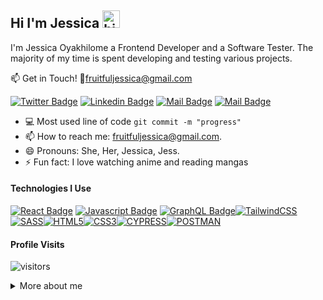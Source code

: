 ## Hi I'm Jessica <img src="https://user-images.githubusercontent.com/1303154/88677602-1635ba80-d120-11ea-84d8-d263ba5fc3c0.gif" width="28px" height="28px" alt="hi">

I'm Jessica Oyakhilome a Frontend Developer and a Software Tester. The majority of my time is spent developing and testing various projects.

:mailbox: Get in Touch! 
:email:fruitfuljessica@gmail.com

[![Twitter Badge](https://img.shields.io/badge/-@OyakhilomeJess1-1ca0f1?style=flat&labelColor=1ca0f1&logo=twitter&logoColor=white&link=https://twitter.com/Ipenywis)](https://twitter.com/OyakhilomeJess1) [![Linkedin Badge](https://img.shields.io/badge/-jessicaoyaks-0e76a8?style=flat&labelColor=0e76a8&logo=linkedin&logoColor=white)](https://www.linkedin.com/in/jessicaoyaks/) [![Mail Badge](https://img.shields.io/badge/-@jessyoyaks-e84393?style=flat&labelColor=e84393&logo=instagram&logoColor=white)](https://www.instagram.com/jessyoyaks/) [![Mail Badge](https://img.shields.io/badge/-fruitfuljessica-c0392b?style=flat&labelColor=c0392b&logo=gmail&logoColor=white)](mailto:fruitfuljessica@gmail.com)

- :computer: Most used line of code `git commit -m "progress"`
- 📫 How to reach me: fruitfuljessica@gmail.com.
- 😄 Pronouns: She, Her, Jessica, Jess.
- ⚡ Fun fact: I love watching anime and reading mangas

#### Technologies I Use

[![React Badge](https://img.shields.io/badge/-React-61DBFB?style=for-the-badge&labelColor=black&logo=react&logoColor=61DBFB)](#) [![Javascript Badge](https://img.shields.io/badge/-Javascript-F0DB4F?style=for-the-badge&labelColor=black&logo=javascript&logoColor=F0DB4F)](#) [![GraphQL Badge](https://img.shields.io/badge/-GraphQl-e535ab?style=for-the-badge&labelColor=black&logo=node.js&logoColor=e535ab)](#)[![TailwindCSS](https://img.shields.io/badge/-tailwindCSS-59C1BD?style=for-the-badge&labelColor=black&logo=tailwindcss&logoColor=59C1BD)](#)[![SASS](https://img.shields.io/badge/-SASS-FF8FB1?style=for-the-badge&labelColor=black&logo=sass&logoColor=FF8FB1)](#)[![HTML5](https://img.shields.io/badge/-HTML5-FD841F?style=for-the-badge&labelColor=black&logo=html5&logoColor=FD841F)](#)[![CSS3](https://img.shields.io/badge/-CSS3-2192FF?style=for-the-badge&labelColor=black&logo=css3&logoColor=2192FF)](#)[![CYPRESS](https://img.shields.io/badge/-CYPRESS-628E90?style=for-the-badge&labelColor=black&logo=cypress&logoColor=628E90)](#)[![POSTMAN](https://img.shields.io/badge/-POSTMAN-FD841F?style=for-the-badge&labelColor=black&logo=postman&logoColor=FD841F)](#)


#### Profile Visits

<!-- ![visitors](https://visitor-badge.glitch.me/badge?page_id=jam-jam200.jam-jam200&left_color=gray&right_color=red) -->
![visitors](https://visitor-badge.glitch.me/badge?page_id=jam-jam200.jam-jam200)


<details>
<summary>More about me</summary>
<br >

I enjoy taking care of kids :smiley:

#### My GitHub Stats

<!--START_SECTION:waka-->

```text
From: 15 November 2022 - To: 17 April 2023

Total Time: 97 hrs 47 mins

JavaScript   47 hrs 9 mins   >>>>>>>>>>>>-------------   48.22 %
CSS          20 hrs 3 mins   >>>>>--------------------   20.51 %
SCSS         17 hrs 8 mins   >>>>---------------------   17.53 %
HTML         9 hrs 39 mins   >>-----------------------   09.88 %
EJS          1 hr 20 mins    -------------------------   01.37 %
JSON         1 hr 6 mins     -------------------------   01.13 %
```

<!--END_SECTION:waka-->

[![Anurag's GitHub stats](https://github-readme-stats.vercel.app/api?username=jam-jam200&hide=contribs,prs&theme=dracula)](https://github.com/anuraghazra/github-readme-stats)

</details>
